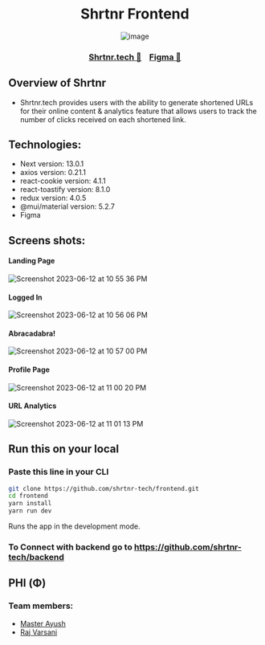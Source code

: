<div align="center">
  <h1>Shrtnr Frontend</h1>

![image](https://github.com/shrtnr-tech/frontend/assets/75676675/b649be45-a02d-41dc-8752-120c0c3947b5)

  <h3><a href="https://www.shrtnr.tech/">Shrtnr.tech 🔗</a> &nbsp;&nbsp; <a href="https://www.figma.com/file/MDwnDeDUlsvOjJhh8HUBS0/URL-Shortener?type=design&node-id=0-1&t=nLSy9FLAwSVgrIly-0">Figma 🔗</a></h3>
  



</div>

## Overview of Shrtnr
* Shrtnr.tech provides users with the ability to generate shortened URLs for their online content & analytics feature that allows users to track the number of clicks received on each shortened link.
## Technologies:
* Next version: 13.0.1
* axios version: 0.21.1
* react-cookie version: 4.1.1
* react-toastify version: 8.1.0
* redux version: 4.0.5
* @mui/material version: 5.2.7
* Figma 
## Screens shots:
#### Landing Page
![Screenshot 2023-06-12 at 10 55 36 PM](https://github.com/shrtnr-tech/frontend/assets/75676675/618f9ad1-92d4-49e6-96ba-41ebb6e7b448)

#### Logged In
![Screenshot 2023-06-12 at 10 56 06 PM](https://github.com/shrtnr-tech/frontend/assets/75676675/27de0b2d-dc30-42bf-9e08-f922f3f0265b)

#### Abracadabra!
![Screenshot 2023-06-12 at 10 57 00 PM](https://github.com/shrtnr-tech/frontend/assets/75676675/e2c08a23-1fcf-4bf1-8b1a-5a988efcaafb)

#### Profile Page
![Screenshot 2023-06-12 at 11 00 20 PM](https://github.com/shrtnr-tech/frontend/assets/75676675/19f3361f-d690-4698-a53e-a342a16dc27b)

#### URL Analytics
![Screenshot 2023-06-12 at 11 01 13 PM](https://github.com/shrtnr-tech/frontend/assets/75676675/378859a3-85c4-4f88-8c1a-816917a8be24)


## Run this on your local
### Paste this line in your CLI 
```sh
git clone https://github.com/shrtnr-tech/frontend.git
cd frontend
yarn install
yarn run dev
```
Runs the app in the development mode.
### To Connect with backend go to https://github.com/shrtnr-tech/backend

## PHI (Φ)
### Team members: 
 * [Master Ayush](https://github.com/WeryZebra-Yue)  
 * [Raj Varsani](https://github.com/RajVarsani)




